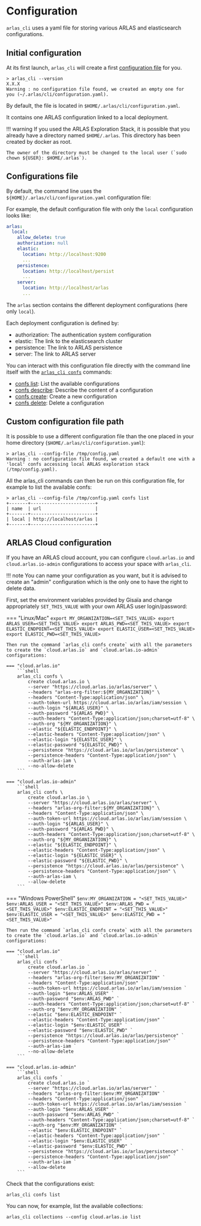 # Configuration

`arlas_cli` uses a yaml file for storing various ARLAS and elasticsearch configurations. 

## Initial configuration

At its first launch, `arlas_cli` will create a first [configuration file](https://raw.githubusercontent.com/gisaia/arlas-cli/master/configuration.yaml) for you.

<!-- termynal -->
```shell
> arlas_cli --version
X.X.X
Warning : no configuration file found, we created an empty one for 
you (~/.arlas/cli/configuration.yaml).
```

By default, the file is located in `$HOME/.arlas/cli/configuration.yaml`.

It contains one ARLAS configuration linked to a local deployment.

!!! warning 
    If you used the ARLAS Exploration Stack, it is possible that you already have a directory named `$HOME/.arlas`. 
    This directory has been created by docker as root. 

    The owner of the directory must be changed to the local user (`sudo chown ${USER}: $HOME/.arlas`).


## Configurations file

By default, the command line uses the `${HOME}/.arlas/cli/configuration.yaml` configuration file:

For example, the default configuration file with only the `local` configuration looks like: 
```yaml
arlas:
  local:
    allow_delete: true
    authorization: null
    elastic:
      location: http://localhost:9200
      ...
    persistence:
      location: http://localhost/persist
      ...
    server:
      location: http://localhost/arlas
      ...
```

The `arlas` section contains the different deployment configurations (here only `local`).

Each deployment configuration is defined by:

- authorization: The authentication system configuration
- elastic: The link to the elasticsearch cluster
- persistence: The link to ARLAS persistence
- server: The link to ARLAS server

You can interact with this configuration file directly with the command line itself with the [`arlas_cli confs`](confs.md#configurations) commands:

- [confs list](confs.md#list): List the available configurations
- [confs describe](confs.md#describe): Describe the content of a configuration
- [confs create](confs.md#create): Create a new configuration
- [confs delete](confs.md#delete): Delete a configuration

## Custom configuration file path

It is possible to use a different configuration file than the one placed in your home directory (`$HOME/.arlas/cli/configuration.yaml`):

<!-- termynal -->
```shell
> arlas_cli --config-file /tmp/config.yaml        
Warning : no configuration file found, we created a default one with a 'local' confs accessing local ARLAS exploration stack (/tmp/config.yaml).
```

All the arlas_cli commands can then be run on this configuration file, for example to list the available confs:

<!-- termynal -->
```shell
> arlas_cli --config-file /tmp/config.yaml confs list
+-------+------------------------+
| name  | url                    |
+-------+------------------------+
| local | http://localhost/arlas |
+-------+------------------------+
```

## ARLAS Cloud configuration

If you have an ARLAS cloud account, you can configure `cloud.arlas.io` and `cloud.arlas.io-admin` configurations to access your space with `arlas_cli`.

!!! note
    You can name your configuration as you want, but it is advised to create an "admin" configuration which is the only one to have the right to delete data.

First, set the environment variables provided by Gisaïa and change appropriately `SET_THIS_VALUE` with your own ARLAS user login/password:

=== "Linux/Mac"
    ```
    export MY_ORGANIZATION=<SET_THIS_VALUE>
    export ARLAS_USER=<SET_THIS_VALUE>
    export ARLAS_PWD=<SET_THIS_VALUE>
    export ELASTIC_ENDPOINT=<SET_THIS_VALUE>
    export ELASTIC_USER=<SET_THIS_VALUE>
    export ELASTIC_PWD=<SET_THIS_VALUE>
    ```

    Then run the command `arlas_cli confs create` with all the parameters to create the `cloud.arlas.io` and `cloud.arlas.io-admin` configurations:
    
    === "cloud.arlas.io"
        ```shell
        arlas_cli confs \
            create cloud.arlas.io \
            --server "https://cloud.arlas.io/arlas/server" \
            --headers "arlas-org-filter:${MY_ORGANIZATION}" \
            --headers "Content-Type:application/json" \
            --auth-token-url https://cloud.arlas.io/arlas/iam/session \
            --auth-login "${ARLAS_USER}" \
            --auth-password "${ARLAS_PWD}" \
            --auth-headers "Content-Type:application/json;charset=utf-8" \
            --auth-org "${MY_ORGANIZATION}" \
            --elastic "${ELASTIC_ENDPOINT}" \
            --elastic-headers "Content-Type:application/json" \
            --elastic-login "${ELASTIC_USER}" \
            --elastic-password "${ELASTIC_PWD}" \
            --persistence "https://cloud.arlas.io/arlas/persistence" \
            --persistence-headers "Content-Type:application/json" \
            --auth-arlas-iam \
            --no-allow-delete
        ```
    
    === "cloud.arlas.io-admin"
        ```shell
        arlas_cli confs \
            create cloud.arlas.io \
            --server "https://cloud.arlas.io/arlas/server" \
            --headers "arlas-org-filter:${MY_ORGANIZATION}" \
            --headers "Content-Type:application/json" \
            --auth-token-url https://cloud.arlas.io/arlas/iam/session \
            --auth-login "${ARLAS_USER}" \
            --auth-password "${ARLAS_PWD}" \
            --auth-headers "Content-Type:application/json;charset=utf-8" \
            --auth-org "${MY_ORGANIZATION}" \
            --elastic "${ELASTIC_ENDPOINT}" \
            --elastic-headers "Content-Type:application/json" \
            --elastic-login "${ELASTIC_USER}" \
            --elastic-password "${ELASTIC_PWD}" \
            --persistence "https://cloud.arlas.io/arlas/persistence" \
            --persistence-headers "Content-Type:application/json" \
            --auth-arlas-iam \
            --allow-delete
        ```

=== "Windows PowerShell"
    ```
    $env:MY_ORGANIZATION = "<SET_THIS_VALUE>"
    $env:ARLAS_USER = "<SET_THIS_VALUE>"
    $env:ARLAS_PWD = "<SET_THIS_VALUE>"
    $env:ELASTIC_ENDPOINT = "<SET_THIS_VALUE>"
    $env:ELASTIC_USER = "<SET_THIS_VALUE>"
    $env:ELASTIC_PWD = "<SET_THIS_VALUE>"
    ```

    Then run the command `arlas_cli confs create` with all the parameters to create the `cloud.arlas.io` and `cloud.arlas.io-admin` configurations:
    
    === "cloud.arlas.io"
        ```shell
        arlas_cli confs `
            create cloud.arlas.io `
            --server "https://cloud.arlas.io/arlas/server" `
            --headers "arlas-org-filter:$env:MY_ORGANIZATION" `
            --headers "Content-Type:application/json" `
            --auth-token-url https://cloud.arlas.io/arlas/iam/session `
            --auth-login "$env:ARLAS_USER" `
            --auth-password "$env:ARLAS_PWD" `
            --auth-headers "Content-Type:application/json;charset=utf-8" `
            --auth-org "$env:MY_ORGANIZATION" `
            --elastic "$env:ELASTIC_ENDPOINT" `
            --elastic-headers "Content-Type:application/json" `
            --elastic-login "$env:ELASTIC_USER" `
            --elastic-password "$env:ELASTIC_PWD" `
            --persistence "https://cloud.arlas.io/arlas/persistence" `
            --persistence-headers "Content-Type:application/json" `
            --auth-arlas-iam `
            --no-allow-delete
        ```
    
    === "cloud.arlas.io-admin"
        ```shell
        arlas_cli confs `
            create cloud.arlas.io `
            --server "https://cloud.arlas.io/arlas/server" `
            --headers "arlas-org-filter:$env:MY_ORGANIZATION" `
            --headers "Content-Type:application/json" `
            --auth-token-url https://cloud.arlas.io/arlas/iam/session `
            --auth-login "$env:ARLAS_USER" `
            --auth-password "$env:ARLAS_PWD" `
            --auth-headers "Content-Type:application/json;charset=utf-8" `
            --auth-org "$env:MY_ORGANIZATION" `
            --elastic "$env:ELASTIC_ENDPOINT" `
            --elastic-headers "Content-Type:application/json" `
            --elastic-login "$env:ELASTIC_USER" `
            --elastic-password "$env:ELASTIC_PWD" `
            --persistence "https://cloud.arlas.io/arlas/persistence" `
            --persistence-headers "Content-Type:application/json" `
            --auth-arlas-iam `
            --allow-delete
        ```

Check that the configurations exist:

```shell
arlas_cli confs list
```

You can now, for example, list the available collections:

```shell
arlas_cli collections --config cloud.arlas.io list
```